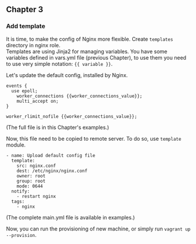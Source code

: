 ## Chapter 3
### Add template

It is time, to make the config of Nginx more flexible. Create `templates`
directory in nginx role.  
Templates are using Jinja2 for managing variables. You have some variables
defined in vars.yml file (previous Chapter), to use them you need to use very
simple notation: `{{ variable }}`.

Let's update the default config, installed by Nginx.

```
events {
  use epoll;
	worker_connections {{worker_connections_value}};
	multi_accept on;
}

worker_rlimit_nofile {{worker_connections_value}};
```

(The full file is in this Chapter's examples.)

Now, this file need to be copied to remote server. To do so, use `template` module.

```
- name: Upload default config file
  template:
    src: nginx.conf
    dest: /etc/nginx/nginx.conf
    owner: root
    group: root
    mode: 0644
  notify:
    - restart nginx
  tags:
    - nginx
```

(The complete main.yml file is available in examples.)


Now, you can run the provisioning of new machine, or simply run
`vagrant up --provision`.
